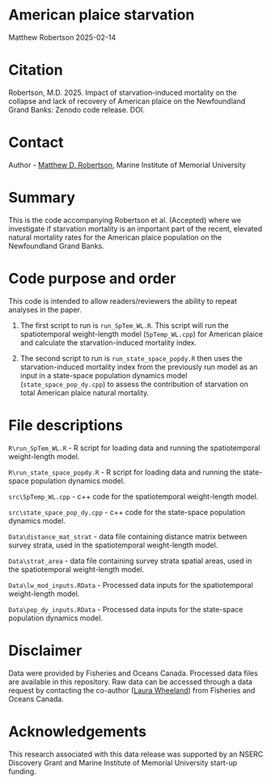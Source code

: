 American plaice starvation
================
Matthew Robertson
2025-02-14

# Citation

Robertson, M.D. 2025. Impact of starvation-induced mortality on the
collapse and lack of recovery of American plaice on the Newfoundland
Grand Banks: Zenodo code release. DOI.

# Contact

Author - [Matthew D. Robertson](matthew.robertson@mi.mun.ca), Marine
Institute of Memorial University

# Summary

This is the code accompanying Robertson et al. (Accepted) where we
investigate if starvation mortality is an important part of the recent,
elevated natural mortality rates for the American plaice population on
the Newfoundland Grand Banks.

# Code purpose and order

This code is intended to allow readers/reviewers the ability to repeat
analyses in the paper.

1.  The first script to run is `run_SpTem_WL.R`. This script will run
    the spatiotemporal weight-length model (`SpTemp_WL.cpp`) for
    American plaice and calculate the starvation-induced mortality
    index.

2.  The second script to run is `run_state_space_popdy.R` then uses the
    starvation-induced mortality index from the previously run model as
    an input in a state-space population dynamics model
    (`state_space_pop_dy.cpp`) to assess the contribution of starvation
    on total American plaice natural mortality.

# File descriptions

`R\run_SpTem_WL.R` - R script for loading data and running the
spatiotemporal weight-length model.

`R\run_state_space_popdy.R` - R script for loading data and running the
state-space population dynamics model.

`src\SpTemp_WL.cpp` - c++ code for the spatiotemporal weight-length
model.

`src\state_space_pop_dy.cpp` - c++ code for the state-space population
dynamics model.

`Data\distance_mat_strat` - data file containing distance matrix between
survey strata, used in the spatiotemporal weight-length model.

`Data\strat_area` - data file containing survey strata spatial areas,
used in the spatiotemporal weight-length model.

`Data\lw_mod_inputs.RData` - Processed data inputs for the
spatiotemporal weight-length model.

`Data\pop_dy_inputs.RData` - Processed data inputs for the state-space
population dynamics model.

# Disclaimer

Data were provided by Fisheries and Oceans Canada. Processed data files
are available in this repository. Raw data can be accessed through a
data request by contacting the co-author ([Laura
Wheeland](laura.wheeland@dfo-mpo.gc.ca)) from Fisheries and Oceans
Canada.

# Acknowledgements

This research associated with this data release was supported by an
NSERC Discovery Grant and Marine Institute of Memorial University
start-up funding.
